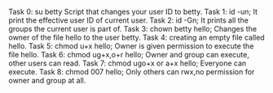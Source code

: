 Task 0: su betty Script that changes your user ID to betty.
Task 1: id -un; It print the effective user ID of current user.
Task 2: id -Gn; It prints all the groups the current user is part of.
Task 3: chown betty hello; Changes the owner of the file hello to the user betty.
Task 4: creating an empty file called hello.
Task 5: chmod u+x hello; Owner is given permission to execute the file hello.
Task 6: chmod ug+x,o+r hello; Owner and group can execute, other users can read.
Task 7: chmod ugo+x or a+x hello; Everyone can execute.
Task 8: chmod 007 hello; Only others can rwx,no permission for owner and group at all.
